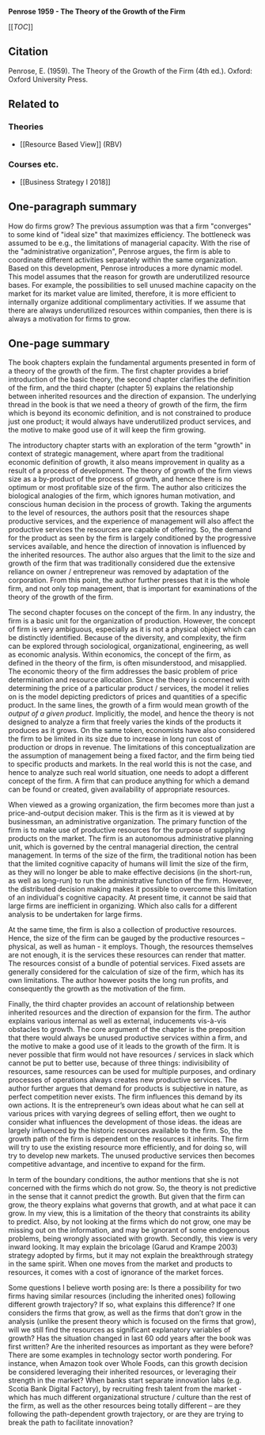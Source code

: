 **Penrose 1959 - The Theory of the Growth of the Firm**

[[_TOC_]]

## Citation
Penrose, E. (1959). The Theory of the Growth of the Firm (4th ed.). Oxford: Oxford University Press.

## Related to

### Theories
* [[Resource Based View]] (RBV)

### Courses etc.
* [[Business Strategy I 2018]]

## One-paragraph summary

How do firms grow? The previous assumption was that a firm "converges" to some kind of "ideal size" that maximizes efficiency. The bottleneck was assumed to be e.g., the limitations of managerial capacity. With the rise of the "administrative organization", Penrose argues, the firm is able to coordinate different activities separately within the same organization. Based on this development, Penrose introduces a more dynamic model. This model assumes that the reason for growth are underutilized resource bases. For example, the possibilities to sell unused machine capacity on the market for its market value are limited, therefore, it is more efficient to internally organize additional complimentary activities. If we assume that there are always underutilized resources within companies, then there is is always a motivation for firms to grow.

## One-page summary
The book chapters explain the fundamental arguments presented in form of a theory of the growth of the firm. The first chapter provides a brief introduction of the basic theory, the second chapter clarifies the definition of the firm, and the third chapter (chapter 5) explains the relationship between inherited resources and the direction of expansion. The underlying thread in the book is that we need a theory of growth of the firm, the firm which is beyond its economic definition, and is not constrained to produce just one product; it would always have underutilized product services, and the motive to make good use of it will keep the firm growing. 

The introductory chapter starts with an exploration of the term "growth" in context of strategic management, where apart from the traditional economic definition of growth, it also means improvement in quality as a result of a process of development. The theory of growth of the firm views size as a by-product of the process of growth, and hence there is no optimum or most profitable size of the firm. The author also criticizes the biological analogies of the firm, which ignores human motivation, and conscious human decision in the process of growth. Taking the arguments to the level of resources, the authors posit that the resources shape productive services, and the experience of management will also affect the productive services the resources are capable of offering. So, the demand for the product as seen by the firm is largely conditioned by the progressive services available, and hence the direction of innovation is influenced by the inherited resources. The author also argues that the limit to the size and growth of the firm that was traditionally considered due the extensive reliance on owner / entrepreneur was removed by adaptation of the corporation. From this point, the author further presses that it is the whole firm, and not only top management, that is important for examinations of the theory of the growth of the firm.  

The second chapter focuses on the concept of the firm. In any industry, the firm is a basic unit for the organization of production. However, the concept of firm is very ambiguous, especially as it is not a physical object which can be distinctly identified. Because of the diversity, and complexity, the firm can be explored through sociological, organizational, engineering, as well as economic analysis. Within economics, the concept of the firm, as defined in the theory of the firm, is often misunderstood, and misapplied. The economic theory of the firm addresses the basic problem of price determination and resource allocation. Since the theory is concerned with determining the price of a particular product / services, the model it relies on is the model depicting predictors of prices and quantities of a specific product. In the same lines, the growth of a firm would mean growth of the *output of a given product*. Implicitly, the model, and hence the theory is not designed to analyze a firm that freely varies the kinds of the products it produces as it grows. On the same token, economists have also considered the firm to be limited in its size due to increase in long run cost of production or drops in revenue. The limitations of this conceptualization are the assumption of management being a fixed factor, and the firm being tied to specific products and markets. In the real world this is not the case, and hence to analyze such real world situation, one needs to adopt a different concept of the firm. A firm that can produce anything for which a demand can be found or created, given availability of appropriate resources. 

When viewed as a growing organization, the firm becomes more than just a price-and-output decision maker. This is the firm as it is viewed at by businessman, an administrative organization. The primary function of the firm is to make use of productive resources for the purpose of supplying products on the market. The firm is an autonomous administrative planning unit, which is governed by the central managerial direction, the central management. In terms of the size of the firm, the traditional notion has been that the limited cognitive capacity of humans will limit the size of the firm, as they will no longer be able to make effective decisions (in the short-run, as well as long-run) to run the administrative function of the firm. However, the distributed decision making makes it possible to overcome this limitation of an individual's cognitive capacity. At present time, it cannot be said that large firms are inefficient in organizing. Which also calls for a different analysis to be undertaken for large firms.

At the same time, the firm is also a collection of productive resources. Hence, the size of the firm can be gauged by the productive resources – physical, as well as human - it employs. Though, the resources themselves are not enough, it is the services these resources can render that matter. The resources consist of a bundle of potential services. Fixed assets are generally considered for the calculation of size of the firm, which has its own limitations. The author however posits the long run profits, and consequently the growth as the motivation of the firm.

Finally, the third chapter provides an account of relationship between inherited resources and the direction of expansion for the firm. The author explains various internal as well as external, inducements vis-à-vis obstacles to growth. The core argument of the chapter is the preposition that there would always be unused productive services within a firm, and the motive to make a good use of it leads to the growth of the firm. It is never possible that firm would not have resources / services in slack which cannot be put to better use, because of three things: indivisibility of resources, same resources can be used for multiple purposes, and ordinary processes of operations always creates new productive services. The author further argues that demand for products is subjective in nature, as perfect competition never exists. The firm influences this demand by its own actions. It is the entrepreneur’s own ideas about what he can sell at various prices with varying degrees of selling effort, then we ought to consider what influences the development of those ideas. the ideas are largely influenced by the historic resources available to the firm. So, the growth path of the firm is dependent on the resources it inherits. The firm will try to use the existing resource more efficiently, and for doing so, will try to develop new markets. The unused productive services then becomes competitive advantage, and incentive to expand for the firm.  

In term of the boundary conditions, the author mentions that she is not concerned with the firms which do not grow. So, the theory is not predictive in the sense that it cannot predict the growth. But given that the firm can grow, the theory explains what governs that growth, and at what pace it can grow. In my view, this is a limitation of the theory that constraints its ability to predict. Also, by not looking at the firms which do not grow, one may be missing out on the information, and may be ignorant of some endogenous problems, being wrongly associated with growth.  Secondly, this view is very inward looking. It may explain the bricolage (Garud and Krampe 2003) strategy adopted by firms, but it may not explain the breakthrough strategy in the same spirit. When one moves from the market and products to resources, it comes with a cost of ignorance of the market forces.  

Some questions I believe worth posing are: Is there a possibility for two firms having similar resources (including the inherited ones) following different growth trajectory? If so, what explains this difference? If one considers the firms that grow, as well as the firms that don’t grow in the analysis (unlike the present theory which is focused on the firms that grow), will we still find the resources as significant explanatory variables of growth? Has the situation changed in last 60 odd years after the book was first written? Are the inherited resources as important as they were before? There are some examples in technology sector worth pondering. For instance, when Amazon took over Whole Foods, can this growth decision be considered leveraging their inherited resources, or leveraging their strength in the market? When banks start separate innovation labs (e.g. Scotia Bank Digital Factory), by recruiting fresh talent from the market -which has much different organizational structure / culture than the rest of the firm, as well as the other resources being totally different – are they following the path-dependent growth trajectory, or are they are trying to break the path to facilitate innovation? 